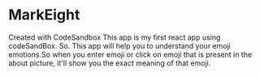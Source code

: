 # MarkEight
Created with CodeSandbox
This app is my first react app using codeSandBox. So. This app will help you to understand your emoji emotions.So when you enter emoji or click on emoji that is present in the about picture, it'll show you the exact meaning of that emoji.
